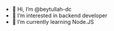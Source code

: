 - 👋 Hi, I’m @beytullah-dc
- 👀 I’m interested in backend developer
- 🌱 I’m currently learning Node.JS
